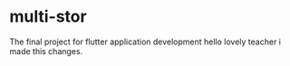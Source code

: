 # multi-stor
The final project for flutter application development
hello lovely teacher i made this changes.